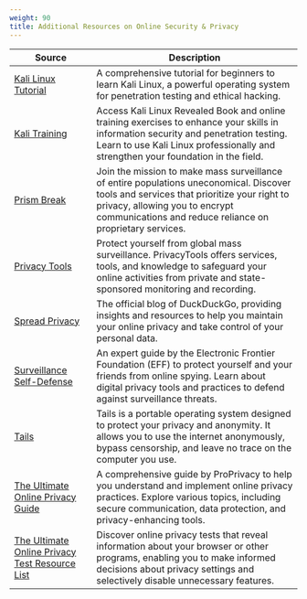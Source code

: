 ```yaml
---
weight: 90
title: Additional Resources on Online Security & Privacy
---
```


| Source | Description |
| --- | --- |
| [Kali Linux Tutorial](https://www.guru99.com/kali-linux-tutorial.html) | A comprehensive tutorial for beginners to learn Kali Linux, a powerful operating system for penetration testing and ethical hacking. |
| [Kali Training](https://kali.training/) | Access Kali Linux Revealed Book and online training exercises to enhance your skills in information security and penetration testing. Learn to use Kali Linux professionally and strengthen your foundation in the field. |
| [Prism Break](https://prism-break.org/en/) | Join the mission to make mass surveillance of entire populations uneconomical. Discover tools and services that prioritize your right to privacy, allowing you to encrypt communications and reduce reliance on proprietary services. |
| [Privacy Tools](https://privacytools.io/) | Protect yourself from global mass surveillance. PrivacyTools offers services, tools, and knowledge to safeguard your online activities from private and state-sponsored monitoring and recording. |
| [Spread Privacy](https://spreadprivacy.com/) | The official blog of DuckDuckGo, providing insights and resources to help you maintain your online privacy and take control of your personal data. |
| [Surveillance Self-Defense](https://ssd.eff.org/) | An expert guide by the Electronic Frontier Foundation (EFF) to protect yourself and your friends from online spying. Learn about digital privacy tools and practices to defend against surveillance threats. |
| [Tails](https://tails.boum.org/) | Tails is a portable operating system designed to protect your privacy and anonymity. It allows you to use the internet anonymously, bypass censorship, and leave no trace on the computer you use. |
| [The Ultimate Online Privacy Guide](https://proprivacy.com/guides/the-ultimate-privacy-guide) | A comprehensive guide by ProPrivacy to help you understand and implement online privacy practices. Explore various topics, including secure communication, data protection, and privacy-enhancing tools. |
| [The Ultimate Online Privacy Test Resource List](https://www.ghacks.net/2015/12/28/the-ultimate-online-privacy-test-resource-list/) | Discover online privacy tests that reveal information about your browser or other programs, enabling you to make informed decisions about privacy settings and selectively disable unnecessary features. |
